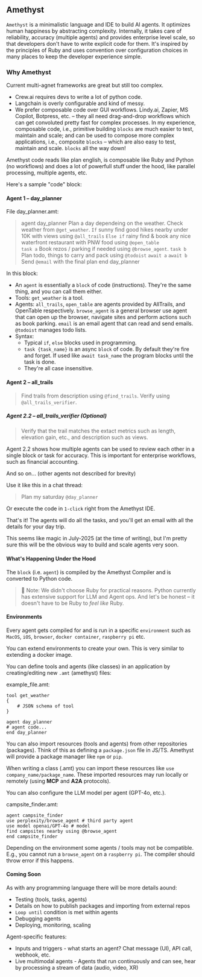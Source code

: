 ## Amethyst

`Amethyst` is a minimalistic language and IDE to build AI agents. It optimizes human happiness by abstracting complexity. Internally, it takes care of reliability, accuracy (multiple agents) and provides enterprise level scale, so that developers don't have to write explicit code for them. It's inspired by the principles of Ruby and uses convention over configuration choices in many places to keep the developer experience simple.

### Why Amethyst
Current multi-agnet frameworks are great but still too complex.
* Crew.ai requires devs to write a lot of python code.
* Langchain is overly configurable and kind of messy.
* We prefer composable code over GUI workflows. Lindy.ai, Zapier, MS Copilot, Botpress, etc. – they all need drag-and-drop workflows which can get convoluted pretty fast for complex processes. In my experience, composable code, i.e., primitive building `blocks` are much easier to test, maintain and scale; and can be used to compose more complex applications, i.e., composite `blocks` – which are also easy to test, maintain and scale. `blocks` all the way down!


Amethyst code reads like plan english, is composable like Ruby and Python (no workflows) and does a lot of powerfull stuff under the hood, like parallel processing, multiple agents, etc.

Here's a sample "code" block:
#### Agent 1 – day_planner
File day_planner.amt:
> agent day_planner
Plan a day dependeing on the weather. Check weather from `@get_weather`. 
`If` sunny find good hikes nearby under 10K with views using `@all_trails`
`Else if` rainy find & book any nice waterfront restaurant with PNW food using `@open_table`  
`task a` Book rezos / parking if needed using `@browse_agent`. 
`task b` Plan todo, things to carry and pack using `@todoist`
`await a` `await b`
Send `@email` with the final plan
end day_planner


In this block:
* An `agent` is essentially a `block` of code (instructions). They're the same thing, and you can call them either.
* Tools:  `get_weather` is a tool.
* Agents: `all_trails`, `open_table` are agents provided by AllTrails, and OpenTable respectively. `browse_agent` is a general browser use agent that can open up the browser, navigate sites and perform actions such as book parking. `email` is an email agent that can read and send emails. `@todoist` manages todo lists.
* Syntax:
  * Typical `if`, `else` blocks used in programming.
  * `task {task_name}` is an async `block` of code. By default they're fire and forget. If used like `await task_name` the program blocks until the task is done.
  * They're all case insensitive.

#### Agent 2 – all_trails
> Find trails from description using `@find_trails`. Verify using `@all_trails_verifier`.
##### Agent 2.2 – all_trails_verifier (Optional)
> Verify that the trail matches the extact metrics such as length, elevation gain, etc., and description such as views.

Agent 2.2 shows how multiple agents can be used to review each other in a single block or task for accuracy. This is important for enterprise workflows, such as financial accounting.

And so on... (other agents not described for brevity)

Use it like this in a chat thread:

> Plan my saturday `@day_planner`

Or execute the code in `1-click` right from the Amethyst IDE.

That's it! The agents will do all the tasks, and you'll get an email with all the details for your day trip.

This seems like magic in July-2025 (at the time of writing), but I'm pretty sure this will be the obvious way to build and scale agents very soon.

#### What's Happening Under the Hood

The `block` (i.e. `agent`) is compiled by the Amethyst Compiler and is converted to Python code.

> 🤨 Note: We didn't choose Ruby for practical reasons. Python currently has extensive support for LLM and Agent ops. And let's be honest – it doesn't have to be Ruby to *feel like* Ruby. 

#### Environments
Every agent gets compiled for and is run in a specific `environment` such as `MacOS`, `iOS`, `browser`, `docker container`, `raspberry pi` etc.

You can extend environments to create your own. This is very similar to extending a docker image.

You can define tools and agents (like classes) in an application by creating/editing new `.amt` (amethyst) files:

example_file.amt:
```
tool get_weather
{
    # JSON schema of tool
}

agent day_planner
# agent code...
end day_planner
```

You can also import resources (tools and agents) from other repositories (packages). Think of this as defining a `package.json` file in JS/TS. Amethyst will provide a package manager like `npm` or `pip`.

When writing a class (.amt) you can import these resources like `use company_name/package_name`.
These imported resources may run locally or remotely (using **MCP** and **A2A** protocols).

You can also configure the LLM model per agent (GPT-4o, etc.).

campsite_finder.amt:
```
agent campsite_finder
use perplexity/browse_agent # third party agent
use model openai/GPT-4o # model
find campsites nearby using @browse_agent
end campsite_finder
```

Depending on the environment some agents / tools may not be compatible. E.g., you cannot run a `browse_agent` on a `raspberry pi`. The compiler should throw error if this happens.


#### Coming Soon
As with any programming language there will be more details aound:
* Testing (tools, tasks, agents)
* Details on how to publish packages and importing from external repos
* `Loop until` condition is met within agents
* Debugging agents
* Deploying, monitoring, scaling

Agent-specific features:
* Inputs and triggers - what starts an agent? Chat message (UI), API call, webhook, etc.
* Live multimodal agents - Agents that run continuously and can see, hear by processing a stream of data (audio, video, XR)
